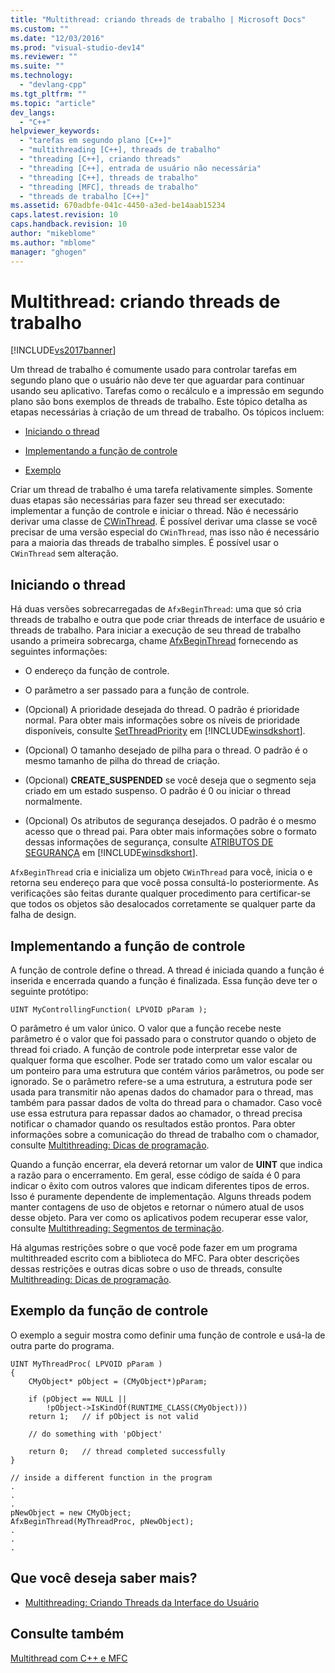 ```yaml
---
title: "Multithread: criando threads de trabalho | Microsoft Docs"
ms.custom: ""
ms.date: "12/03/2016"
ms.prod: "visual-studio-dev14"
ms.reviewer: ""
ms.suite: ""
ms.technology: 
  - "devlang-cpp"
ms.tgt_pltfrm: ""
ms.topic: "article"
dev_langs: 
  - "C++"
helpviewer_keywords: 
  - "tarefas em segundo plano [C++]"
  - "multithreading [C++], threads de trabalho"
  - "threading [C++], criando threads"
  - "threading [C++], entrada de usuário não necessária"
  - "threading [C++], threads de trabalho"
  - "threading [MFC], threads de trabalho"
  - "threads de trabalho [C++]"
ms.assetid: 670adbfe-041c-4450-a3ed-be14aab15234
caps.latest.revision: 10
caps.handback.revision: 10
author: "mikeblome"
ms.author: "mblome"
manager: "ghogen"
---
```

# Multithread: criando threads de trabalho
[!INCLUDE[vs2017banner](../assembler/inline/includes/vs2017banner.md)]

Um thread de trabalho é comumente usado para controlar tarefas em segundo plano que o usuário não deve ter que aguardar para continuar usando seu aplicativo.  Tarefas como o recálculo e a impressão em segundo plano são bons exemplos de threads de trabalho.  Este tópico detalha as etapas necessárias à criação de um thread de trabalho.  Os tópicos incluem:  
  
-   [Iniciando o thread](#_core_starting_the_thread)  
  
-   [Implementando a função de controle](#_core_implementing_the_controlling_function)  
  
-   [Exemplo](#_core_controlling_function_example)  
  
 Criar um thread de trabalho é uma tarefa relativamente simples.  Somente duas etapas são necessárias para fazer seu thread ser executado: implementar a função de controle e iniciar o thread.  Não é necessário derivar uma classe de [CWinThread](../mfc/reference/cwinthread-class.md).  É possível derivar uma classe se você precisar de uma versão especial do `CWinThread`, mas isso não é necessário para a maioria das threads de trabalho simples.  É possível usar o `CWinThread` sem alteração.  
  
##  <a name="_core_starting_the_thread"></a> Iniciando o thread  
 Há duas versões sobrecarregadas de `AfxBeginThread`: uma que só cria threads de trabalho e outra que pode criar threads de interface de usuário e threads de trabalho.  Para iniciar a execução de seu thread de trabalho usando a primeira sobrecarga, chame [AfxBeginThread](../Topic/AfxBeginThread.md) fornecendo as seguintes informações:  
  
-   O endereço da função de controle.  
  
-   O parâmetro a ser passado para a função de controle.  
  
-   \(Opcional\) A prioridade desejada do thread.  O padrão é prioridade normal.  Para obter mais informações sobre os níveis de prioridade disponíveis, consulte [SetThreadPriority](http://msdn.microsoft.com/library/windows/desktop/ms686277) em [!INCLUDE[winsdkshort](../atl/reference/includes/winsdkshort_md.md)].  
  
-   \(Opcional\) O tamanho desejado de pilha para o thread.  O padrão é o mesmo tamanho de pilha do thread de criação.  
  
-   \(Opcional\) **CREATE\_SUSPENDED** se você deseja que o segmento seja criado em um estado suspenso.  O padrão é 0 ou iniciar o thread normalmente.  
  
-   \(Opcional\) Os atributos de segurança desejados.  O padrão é o mesmo acesso que o thread pai.  Para obter mais informações sobre o formato dessas informações de segurança, consulte [ATRIBUTOS DE SEGURANÇA](http://msdn.microsoft.com/library/windows/desktop/aa379560) em [!INCLUDE[winsdkshort](../atl/reference/includes/winsdkshort_md.md)].  
  
 `AfxBeginThread` cria e inicializa um objeto `CWinThread` para você, inicia o e retorna seu endereço para que você possa consultá\-lo posteriormente.  As verificações são feitas durante qualquer procedimento para certificar\-se que todos os objetos são desalocados corretamente se qualquer parte da falha de design.  
  
##  <a name="_core_implementing_the_controlling_function"></a> Implementando a função de controle  
 A função de controle define o thread.  A thread é iniciada quando a função é inserida e encerrada quando a função é finalizada.  Essa função deve ter o seguinte protótipo:  
  
```  
UINT MyControllingFunction( LPVOID pParam );  
```  
  
 O parâmetro é um valor único.  O valor que a função recebe neste parâmetro é o valor que foi passado para o construtor quando o objeto de thread foi criado.  A função de controle pode interpretar esse valor de qualquer forma que escolher.  Pode ser tratado como um valor escalar ou um ponteiro para uma estrutura que contém vários parâmetros, ou pode ser ignorado.  Se o parâmetro refere\-se a uma estrutura, a estrutura pode ser usada para transmitir não apenas dados do chamador para o thread, mas também para passar dados de volta do thread para o chamador.  Caso você use essa estrutura para repassar dados ao chamador, o thread precisa notificar o chamador quando os resultados estão prontos.  Para obter informações sobre a comunicação do thread de trabalho com o chamador, consulte [Multithreading: Dicas de programação](../parallel/multithreading-programming-tips.md).  
  
 Quando a função encerrar, ela deverá retornar um valor de **UINT** que indica a razão para o encerramento.  Em geral, esse código de saída é 0 para indicar o êxito com outros valores que indicam diferentes tipos de erros.  Isso é puramente dependente de implementação.  Alguns threads podem manter contagens de uso de objetos e retornar o número atual de usos desse objeto.  Para ver como os aplicativos podem recuperar esse valor, consulte [Multithreading: Segmentos de terminação](../parallel/multithreading-terminating-threads.md).  
  
 Há algumas restrições sobre o que você pode fazer em um programa multithreaded escrito com a biblioteca do MFC.  Para obter descrições dessas restrições e outras dicas sobre o uso de threads, consulte [Multithreading: Dicas de programação](../parallel/multithreading-programming-tips.md).  
  
##  <a name="_core_controlling_function_example"></a> Exemplo da função de controle  
 O exemplo a seguir mostra como definir uma função de controle e usá\-la de outra parte do programa.  
  
```  
UINT MyThreadProc( LPVOID pParam )  
{  
    CMyObject* pObject = (CMyObject*)pParam;  
  
    if (pObject == NULL ||  
        !pObject->IsKindOf(RUNTIME_CLASS(CMyObject)))  
    return 1;   // if pObject is not valid  
  
    // do something with 'pObject'  
  
    return 0;   // thread completed successfully  
}  
  
// inside a different function in the program  
.  
.  
.  
pNewObject = new CMyObject;  
AfxBeginThread(MyThreadProc, pNewObject);  
.  
.  
.  
```  
  
## Que você deseja saber mais?  
  
-   [Multithreading: Criando Threads da Interface do Usuário](../parallel/multithreading-creating-user-interface-threads.md)  
  
## Consulte também  
 [Multithread com C\+\+ e MFC](../parallel/multithreading-with-cpp-and-mfc.md)